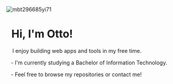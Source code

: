 ![mbt296685yi71](https://github.com/ottohellwig/ottohellwig/assets/105997582/a883c042-7c3f-45ec-8188-c8d96774a960)

<h1>
&nbsp; Hi, I'm Otto! 
</h1>

<p>
&nbsp; &nbsp; I enjoy building web apps and tools in my free time. 
  
&nbsp;&nbsp; - I'm currently studying a Bachelor of Information Technology.

&nbsp;&nbsp; - Feel free to browse my repositories or contact me!
</p>

